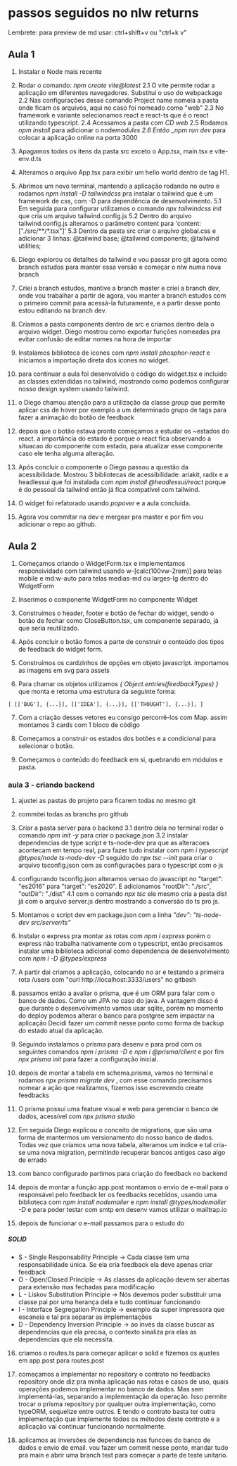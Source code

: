 # passos seguidos no nlw returns

Lembrete: para preview de md usar: ctrl+shift+v
ou "ctrl+k v"

## Aula 1

1. Instalar o Node mais recente
2. Rodar o comando: _npm create vite@latest_
   2.1 O vite permite rodar a aplicação em diferentes navegadores. Substitui o uso do webpackage
   2.2 Nas configurações desse comando Project name nomeia a pasta onde ficam os arquivos, aqui no caso foi nomeado como "web"
   2.3 No framework e variante selecionamos react e react-ts que é o react utilizando typescript.
   2.4 Acessamos a pasta com _CD web_
   2.5 Rodamos _npm install_ para adicionar o node*modules
   2.6 Então \_npm run dev* para colocar a aplicação online na porta 3000
3. Apagamos todos os itens da pasta src exceto o App.tsx, main.tsx e vite-env.d.ts
4. Alteramos o arquivo App.tsx para exibir um hello world dentro de tag H1.
5. Abrimos um novo terminal, mantendo a aplicação rodando no outro e rodamos _npm install -D tailwindcss_ pra instalar o tailwind que é um framework de css, com -D para dependência de desenvolvimento.
   5.1 Em seguida para configurar utilizamos o comando _npx tailwindcss init_ que cria um arquivo tailwind.config.js
   5.2 Dentro do arquivo tailwind.config.js alteramos o parâmetro content para 'content: ["./src/**/*.tsx"]'
   5.3 Dentro da pasta src criar o arquivo global.css e adicionar 3 linhas: @tailwind base; @tailwind components; @tailwind utilities;
6. Diego explorou os detalhes do tailwind e vou passar pro git agora como branch estudos para manter essa versão e começar o nlw numa nova branch
7. Criei a branch estudos, mantive a branch master e criei a branch dev, onde vou trabalhar a partir de agora, vou manter a branch estudos com o primeiro commit para acessá-la futuramente, e a partir desse ponto estou editando na branch dev.
8. Criamos a pasta components dentro de src e criamos dentro dela o arquivo widget. Diego mostrou como exportar funções nomeadas pra evitar confusão de editar nomes na hora de importar
9. Instalamos biblioteca de icones com _npm install phosphor-react_ e iniciamos a importação direta dos icones no widget.
10. para continuar a aula foi desenvolvido o código do widget.tsx e incluido as classes extendidas no tailwind, mostrando como podemos configurar nosso design system usando tailwind.
11. o Diego chamou atenção para a utilização da classe _group_ que permite aplicar css de hover por exemplo a um determinado grupo de tags para fazer a animação do botão de feedback
12. depois que o botão estava pronto começamos a estudar os ~estados do react. a importância do estado é porque o react fica observando a situacao do componente com estado, para atualizar esse componente caso ele tenha alguma alteração.

13. Após concluir o componente o Diego passou a questão da acessibilidade. Mostrou 3 bibliotecas de acessibilidade: ariakit, radix e a headlessui que foi instalada com _npm install @headlessui/react_ porque é do pessoal da tailwind então já fica compatível com tailwind.

14. O widget foi refatorado usando _popover_ e a aula concluída.

15. Agora vou commitar na dev e mergear pra master e por fim vou adicionar o repo ao github.

## Aula 2

1. Começamos criando o WidgetForm.tsx e implementamos responsividade com tailwind usando w-[calc(100vw-2rem)] para telas mobile e md:w-auto para telas medias-md ou larges-lg dentro do WidgetForm
2. Inserimos o componente WidgetForm no componente Widget

3. Construímos o header, footer e botão de fechar do widget, sendo o botão de fechar como CloseButton.tsx, um componente separado, já que seria reutilizado.

4. Após concluir o botão fomos a parte de construir o conteúdo dos tipos de feedback do widget form.

5. Construímos os cardzinhos de opções em objeto javascript. importamos as imagens em svg para assets

6. Para chamar os objetos utilizamos _{ Object.entries(feedbackTypes) }_ que monta e retorna uma estrutura da seguinte forma:

`[ [['BUG'], {...}], [['IDEA'], {...}], [['THOUGHT'], {...}], ]`

7. Com a criação desses vetores eu consigo percorrê-los com Map. assim montamos 3 cards com 1 bloco de código

8. Começamos a construir os estados dos botões e a condicional para selecionar o botão.

9. Começamos o conteúdo do feedback em si, quebrando em módulos e pasta.

### aula 3 - criando backend

1. ajustei as pastas do projeto para ficarem todas no mesmo git

2. commitei todas as branchs pro github

3. Criar a pasta server para o backend
   3.1 dentro dela no terminal rodar o comando _npm init -y_ para criar o package.json
   3.2 instalar dependencias de type script e ts-node-dev pra que as alteracoes acontecam em tempo real, para fazer tudo instalar com _npm i typescript @types/node ts-node-dev -D_ seguido do _npx tsc --init_ para criar o arquivo tsconfig.json com as configurações para o typescript com o js

4. configurando tsconfig.json alteramos versao do javascript no "target": "es2016" para "target": "es2020". E adicionamos "rootDir": "./src", "outDir": "./dist"
   4.1 com o comando _npx tsc_ ele mesmo cria a pasta dist já com o arquivo server.js dentro mostrando a conversão do ts pro js.

5. Montamos o script dev em package.json com a linha _"dev": "ts-node-dev src/server/ts"_

6. Instalar o express pra montar as rotas com _npm i express_ porém o express não trabalha nativamente com o typescript, então precisamos instalar uma biblioteca adicional como dependencia de desenvolvimento com _npm i -D @types/express_

7. A partir dai criamos a aplicação, colocando no ar e testando a primeira rota /users com "curl http://localhost:3333/users"
   no gitbash

8. passamos então a avaliar o prisma, que é um ORM para falar com o banco de dados. Como um JPA no caso do java. A vantagem disso é que durante o desenvolvimento vamos usar sqlite, porém no momento do deploy podemos alterar o banco para postgree sem impactar na aplicação
   Decidi fazer um commit nesse ponto como forma de backup do estado atual da aplicação.

9. Seguindo instalamos o prisma para desenv e para prod com os seguintes comandos _npm i prisma -D_ e _npm i @prisma/client_ e por fim _npx prisma init_ para fazer a configuração inicial.

10. depois de montar a tabela em schema.prisma, vamos no terminal e rodamos _npx prisma migrate dev_ , com esse comando precisamos nomear a ação que realizamos, fizemos isso escrevendo create feedbacks

11. O prisma possui uma feature visual e web para gerenciar o banco de dados, acessível com _npx prisma studio_

12. Em seguida Diego explicou o conceito de migrations, que são uma forma de mantermos um versionamento do nosso banco de dados. Todas vez que criamos uma nova tabela, alteramos um indice e tal cria-se uma nova migration, permitindo recuperar bancos antigos caso algo de errado

13. com banco configurado partimos para criação do feedback no backend

14. depois de montar a função app.post montamos o envio de e-mail para o responsável pelo feedback ler os feedbacks recebidos, usando uma biblioteca com _npm install nodemailer_ e _npm install @types/nodemailer -D_ e para poder testar com smtp em desenv vamos utilizar o mailtrap.io

15. depois de funcionar o e-mail passamos para o estudo do

##### SOLID

- S - Single Responsability Principle -> Cada classe tem uma responsabilidade única. Se ela cria feedback ela deve apenas criar feedback
- O - Open/Closed Principle -> As classes da aplicação devem ser abertas para extensão mas fechadas para modificação
- L - Liskov Substitution Principle -> Nós devemos poder substituir uma classe pai por uma herança dela e tudo continuar funcionando
- I - Interface Segregation Principle -> exemplo da super impressora que escaneia e tal pra separar as implementações
- D - Dependency Inversion Principle ->
  ao invés da classe buscar as dependencias que ela precisa, o contexto sinaliza pra elas as dependencias que ela necessita.

16. criamos o routes.ts para começar aplicar o solid e fizemos os ajustes em app.post para routes.post

17. começamos a implementar no repository o contrato no feedbacks repository onde diz pra minha aplicação nas rotas e casos de uso, quais operações podemos implementar no banco de dados. Mas sem implementá-las, separando a implementação da operação. Isso permite trocar o prisma repository por qualquer outra implementação, como typeORM, sequelize entre outros. E tendo o contrato basta ter outra implementação que implemente todos os métodos deste contrato e a aplicação vai continuar funcionando normalmente.

18. aplicamos as inversões de dependencia nas funcoes do banco de dados e envio de email. vou fazer um commit nesse ponto, mandar tudo pra main e abrir uma branch test para começar a parte de teste unitario.

